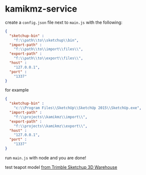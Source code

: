 # kamikmz-service

create a `config.json` file next to `main.js` with the following:
```json
{
  "sketchup-bin" :
    "f:\\path\\to\\sketchup\\bin",
  "import-path" :
    "f:\\path\\to\\import\\files\\",
  "export-path" :
    "f:\\path\\to\\export\\files\\",
  "host" :
    "127.0.0.1",
  "port" :
    "1337"
}
```
for example
```json
{
  "sketchup-bin" :
    "c:\\Program Files\\SketchUp\\SketchUp 2015\\SketchUp.exe",
  "import-path" :
    "f:\\projects\\kamikmz\\import\\",
  "export-path" :
    "f:\\projects\\kamikmz\\export\\",
  "host" :
    "127.0.0.1",
  "port" :
    "1337"
}
```

run `main.js` with node and you are done!

test teapot model [from Trimble Sketchup 3D Warehouse](https://3dwarehouse.sketchup.com/model.html?id=452baec912c0eba8f10c4513652c1c5e)
